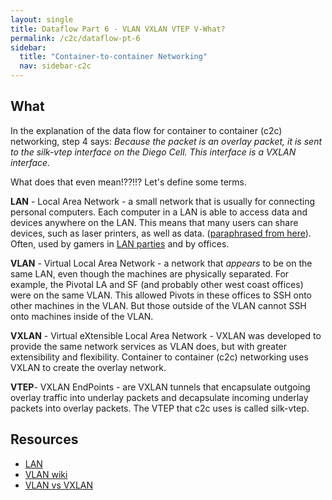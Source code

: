 ```yaml
---
layout: single
title: Dataflow Part 6 - VLAN VXLAN VTEP V-What?
permalink: /c2c/dataflow-pt-6
sidebar:
  title: "Container-to-container Networking"
  nav: sidebar-c2c
---
```


## What
In the explanation of the data flow for container to container (c2c)
networking, step 4 says: *Because the packet is an overlay packet, it is sent
to the silk-vtep interface on the Diego Cell. This interface is a VXLAN
interface.*

What does that even mean!??!!?  Let's define some terms.

**LAN** - Local Area Network - a small network that is usually for connecting
personal computers. Each computer in a LAN is able to access data and devices
anywhere on the LAN. This means that many users can share devices, such as
laser printers, as well as data. ([paraphrased from
here](https://www.webopedia.com/TERM/L/local_area_network_LAN.html)). Often,
used by gamers in [LAN parties](https://en.wikipedia.org/wiki/LAN_party) and by
offices.

**VLAN** - Virtual Local Area Network - a network that *appears* to be on the
same LAN, even though the machines are physically separated. For example, the
Pivotal LA and SF (and probably other west coast offices) were on the same VLAN.
This allowed Pivots in these offices to SSH onto other machines in the VLAN. But
those outside of the VLAN cannot SSH onto machines inside of the VLAN.

**VXLAN** - Virtual eXtensible Local Area Network - VXLAN was developed to
provide the same network services as VLAN does, but with greater extensibility
and flexibility. Container to container (c2c) networking uses VXLAN to create
the overlay network.

**VTEP**- VXLAN EndPoints - are VXLAN tunnels that encapsulate outgoing overlay
traffic into underlay packets and decapsulate incoming underlay packets into
overlay packets. The VTEP that c2c uses is called silk-vtep.

## Resources
* [LAN](https://www.webopedia.com/TERM/L/local_area_network_LAN.html)
* [VLAN wiki](https://en.wikipedia.org/wiki/Virtual_LAN)
* [VLAN vs VXLAN](http://www.fiber-optic-transceiver-module.com/vxlan-vs-vlan-which-is-best-fit-for-cloud.html)
